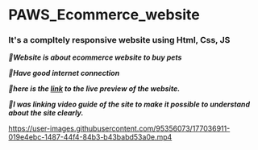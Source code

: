 # PAWS_Ecommerce_website 

### It's a compltely responsive website using Html, Css, JS

***&#x1F537;Website is about ecommerce website to buy pets***<br/>

***&#x1F537;Have good internet connection***<br/>

***&#x1F537;here is the <a href="https://venkatavijayabhaskar007.github.io/PAWS_Ecommerce_website/">link</a> to the live preview of the website.***
<br/>
 

 ***&#x1F537;I was linking video guide of the site to make it possible to understand about the site clearly.*** <br/>


https://user-images.githubusercontent.com/95356073/177036911-019e4ebc-1487-44f4-84b3-b43babd53a0e.mp4

